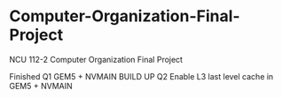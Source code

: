# Computer-Organization-Final-Project
NCU 112-2 Computer Organization Final Project

Finished
Q1 GEM5 + NVMAIN BUILD UP
Q2 Enable L3 last level cache in GEM5 + NVMAIN
